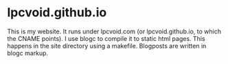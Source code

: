 # lpcvoid.github.io
This is my website. It runs under lpcvoid.com (or lpcvoid.github.io, to which the CNAME points). I use blogc to compile it to static html pages. This happens in the site directory using a makefile. Blogposts are written in blogc markup.
